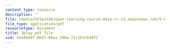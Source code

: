 ```yaml
---
content_type: resource
description: ''
file: /media/https%3A/open-learning-course-data-rc.s3.amazonaws.com/5-07sc-biological-chemistry-i-fall-2013/5ee9644f0bd786ea20ba71c163cb39f2_jHrd43uWD-E.pdf
file_type: application/pdf
resourcetype: Document
title: 3play pdf file
uid: 5ee9644f-0bd7-86ea-20ba-71c163cb39f2
---
```

